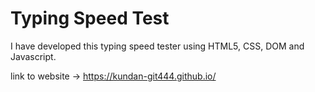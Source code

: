 # Typing Speed Test

I have developed this typing speed tester using HTML5, CSS, DOM and Javascript.




link to website ->  https://kundan-git444.github.io/
